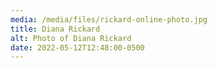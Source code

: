 ```yaml
---
media: /media/files/rickard-online-photo.jpg
title: Diana Rickard
alt: Photo of Diana Rickard
date: 2022-05-12T12:48:00-0500
---
```

